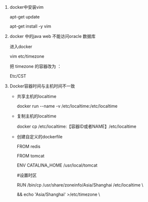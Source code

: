 1. docker中安装vim

   apt-get update

   apt-get install -y vim

 

2. docker 中的java web 不能访问oracle 数据库

   进入docker

   vim etc/timezone 

   把 timezone 的容器改为 ：

   Etc/CST

3. Docker容器时间与主机时间不一致

   * 共享主机的localtime

     docker run --name <name> -v /etc/localtime:/etc/localtime

   * 复制主机的localtime

     docker cp /etc/localtime:【容器ID或者NAME】/etc/localtime

   * 创建自定义的dockerfile

     FROM redis

     FROM tomcat

     ENV CATALINA_HOME /usr/local/tomcat

     \#设置时区

     RUN /bin/cp /usr/share/zoneinfo/Asia/Shanghai /etc/localtime \

      && echo 'Asia/Shanghai' >/etc/timezone \

      

     
